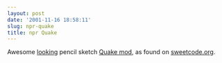```yaml
---
layout: post
date: '2001-11-16 18:58:11'
slug: npr-quake
title: npr Quake
---
```


Awesome [looking](http://www.cs.wisc.edu/graphics/Gallery/NPRQuake/sketchScreen.jpg) pencil sketch [Quake mod](http://www.cs.wisc.edu/graphics/Gallery/NPRQuake/), as found on [sweetcode.org](http://www.sweetcode.org/).